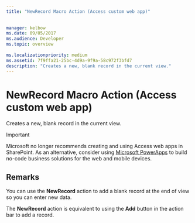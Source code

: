 ```yaml
---
title: "NewRecord Macro Action (Access custom web app)"
 
 
manager: kelbow
ms.date: 09/05/2017
ms.audience: Developer
ms.topic: overview
  
ms.localizationpriority: medium
ms.assetid: 7f9ffa21-25bc-4d9a-9f9a-58c972f3bfd7
description: "Creates a new, blank record in the current view."
---
```


# NewRecord Macro Action (Access custom web app)

Creates a new, blank record in the current view.
  
> [!IMPORTANT]
> Microsoft no longer recommends creating and using Access web apps in SharePoint. As an alternative, consider using [Microsoft PowerApps](https://powerapps.microsoft.com/en-us/) to build no-code business solutions for the web and mobile devices. 
  
## Remarks

You can use the **NewRecord** action to add a blank record at the end of view so you can enter new data. 
  
The **NewRecord** action is equivalent to using the **Add** button in the action bar to add a record. 
  

